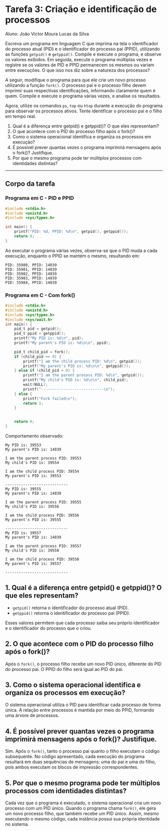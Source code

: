# Tarefa 3: Criação e identificação de processos

Aluno: João Victor Moura Lucas da Silva

Escreva um programa em linguagem C que imprima na tela o identificador do processo atual (PID) e o identificador do processo pai (PPID), utilizando as funções `getpid()` e `getppid()`. Compile e execute o programa, e observe os valores exibidos. Em seguida, execute o programa múltiplas vezes e registre se os valores de PID e PPID permanecem os mesmos ou variam entre execuções. O que isso nos diz sobre a natureza dos processos?

A seguir, modifique o programa para que ele crie um novo processo utilizando a função `fork()`. O processo pai e o processo filho devem imprimir suas respectivas identificações, informando claramente quem é quem. Compile e execute o programa várias vezes, e analise os resultados.

Agora, utilize os comandos `ps`, `top` ou `htop` durante a execução do programa para observar os processos ativos. Tente identificar o processo pai e o filho em tempo real.
1. Qual é a diferença entre getpid() e getppid()? O que eles representam?
2. O que acontece com o PID do processo filho após o fork()?
3. Como o sistema operacional identifica e organiza os processos em execução?
4. É possível prever quantas vezes o programa imprimirá mensagens após o fork()? Justifique.
5. Por que o mesmo programa pode ter múltiplos processos com identidades distintas?

---

## Corpo da tarefa

### Programa em C - PID e PPID

```c
#include <stdio.h>
#include <unistd.h>
#include <sys/types.h>

int main() {
    printf("PID: %d, PPID: %d\n", getpid(), getppid());
    return 0;
}
```

Ao executar o programa várias vezes, observa-se que o PID muda a cada execução, enquanto o PPID se mantém o mesmo, resultando em:

```
PID: 35980, PPID: 14039
PID: 35981, PPID: 14039
PID: 35982, PPID: 14039
PID: 35983, PPID: 14039
PID: 35984, PPID: 14039
```

### Programa em C - Com fork()

```c
#include <stdio.h>
#include <unistd.h>
#include <sys/types.h>
#include <sys/wait.h>
int main() {
    pid_t pid = getpid();
    pid_t ppid = getppid();
    printf("My PID is: %d\n", pid);
    printf("My parent's PID is: %d\n\n", ppid);

    pid_t child_pid = fork();
    if (child_pid == 0) {
        printf("I am the child process PID: %d\n", getpid());
        printf("My parent's PID is: %d\n\n", getppid());
    } else if (child_pid > 0) {
        printf("I am the parent process PID: %d\n", getpid());
        printf("My child's PID is: %d\n\n", child_pid);
        wait(NULL);
		printf("----------------------------\n");
    } else {
        printf("Fork failed\n");
        return 1;
    }

    
    return 0;
}
```
Comportamento observado: 
```
My PID is: 39553
My parent's PID is: 14039

I am the parent process PID: 39553
My child's PID is: 39554

I am the child process PID: 39554
My parent's PID is: 39553

----------------------------
My PID is: 39555
My parent's PID is: 14039

I am the parent process PID: 39555
My child's PID is: 39556

I am the child process PID: 39556
My parent's PID is: 39555

----------------------------
My PID is: 39557
My parent's PID is: 14039

I am the parent process PID: 39557
My child's PID is: 39558

I am the child process PID: 39558
My parent's PID is: 39557

----------------------------
```

## 1. Qual é a diferença entre getpid() e getppid()? O que eles representam?

- `getpid()` retorna o identificador do processo atual (PID).
- `getppid()` retorna o identificador do processo pai (PPID). 

Esses valores permitem que cada processo saiba seu próprio identificador e o identificador do processo que o criou.

## 2. O que acontece com o PID do processo filho após o fork()?

Após o `fork()`, o processo filho recebe um novo PID único, diferente do PID do processo pai. O PPID do filho será igual ao PID do pai.

## 3. Como o sistema operacional identifica e organiza os processos em execução?

O sistema operacional utiliza o PID para identificar cada processo de forma única. A relação entre processos é mantida por meio do PPID, formando uma árvore de processos.

## 4. É possível prever quantas vezes o programa imprimirá mensagens após o fork()? Justifique.

Sim. Após o `fork()`, tanto o processo pai quanto o filho executam o código subsequente. No código apresentado, cada execução do programa resultará em duas sequências de mensagens: uma do pai e uma do filho, pois ambos executam os blocos de impressão correspondentes.

## 5. Por que o mesmo programa pode ter múltiplos processos com identidades distintas?

Cada vez que o programa é executado, o sistema operacional cria um novo processo com um PID único. Quando o programa chama `fork()`, ele gera um novo processo filho, que também recebe um PID único. Assim, mesmo executando o mesmo código, cada instância possui sua própria identidade no sistema.
